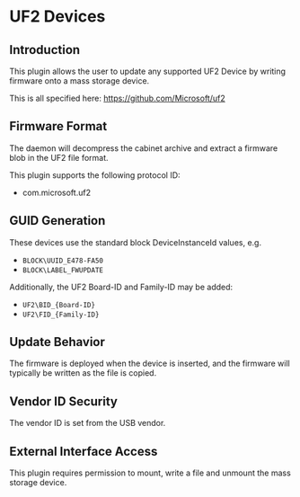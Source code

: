 # UF2 Devices

## Introduction

This plugin allows the user to update any supported UF2 Device by writing
firmware onto a mass storage device.

This is all specified here: <https://github.com/Microsoft/uf2>

## Firmware Format

The daemon will decompress the cabinet archive and extract a firmware blob in
the UF2 file format.

This plugin supports the following protocol ID:

* com.microsoft.uf2

## GUID Generation

These devices use the standard block DeviceInstanceId values, e.g.

* `BLOCK\UUID_E478-FA50`
* `BLOCK\LABEL_FWUPDATE`

Additionally, the UF2 Board-ID and Family-ID may be added:

* `UF2\BID_{Board-ID}`
* `UF2\FID_{Family-ID}`

## Update Behavior

The firmware is deployed when the device is inserted, and the firmware will
typically be written as the file is copied.

## Vendor ID Security

The vendor ID is set from the USB vendor.

## External Interface Access

This plugin requires permission to mount, write a file and unmount the mass
storage device.
